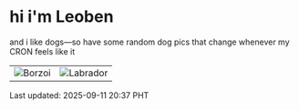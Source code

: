 # hi i'm Leoben

and i like dogs—so have some random dog pics that change whenever my CRON feels like it

|  |  |
|--------|----------|
| ![Borzoi](https://random-dog-vercel.vercel.app/api/random-borzoi?v=1757594243) | ![Labrador](https://random-dog-vercel.vercel.app/api/random-labrador?v=1757594243) |

Last updated: 2025-09-11 20:37 PHT
